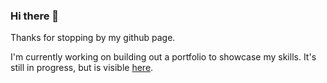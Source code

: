 ### Hi there 👋
Thanks for stopping by my github page. 

I'm currently working on building out a portfolio to showcase my skills. It's still in progress, but is visible [here](https://sdemoya.github.io/).
<!--
**sdemoya/sdemoya** is a ✨ _special_ ✨ repository because its `README.md` (this file) appears on your GitHub profile.

Here are some ideas to get you started:

- 🔭 I’m currently working on ...
- 🌱 I’m currently learning ...
- 👯 I’m looking to collaborate on ...
- 🤔 I’m looking for help with ...
- 💬 Ask me about ...
- 📫 How to reach me: ...
- 😄 Pronouns: ...
- ⚡ Fun fact: ...
-->
